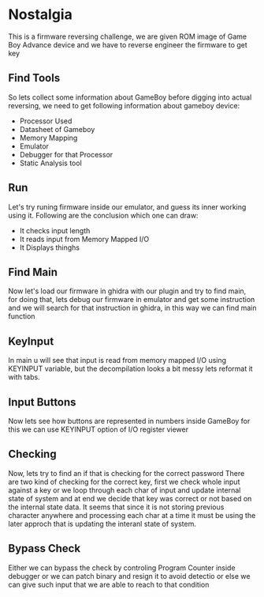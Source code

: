 # Nostalgia
This is a firmware reversing challenge, we are given ROM image of Game Boy Advance device and we have to reverse engineer the firmware to get key

## Find Tools
So lets collect some information about GameBoy before digging into actual reversing, we need to get following information about gameboy device:
- Processor Used
- Datasheet of Gameboy
- Memory Mapping
- Emulator
- Debugger for that Processor
- Static Analysis tool

## Run
Let's try runing firmware inside our emulator, and guess its inner working using it.
Following are the conclusion which one can draw:
- It checks input length
- It reads input from Memory Mapped I/O
- It Displays thinghs

## Find Main
Now let's load our firmware in ghidra with our plugin and try to find main, for doing that, lets debug our firmware in emulator and get some instruction and we will search for that instruction in ghidra, in this way we can find main function

## KeyInput
In main u will see that input is read from memory mapped I/O using KEYINPUT variable, but the decompilation looks a bit messy lets reformat it with tabs.

## Input Buttons
Now lets see how buttons are represented in numbers inside GameBoy for this we can use KEYINPUT option of I/O register viewer

## Checking
Now, lets try to find an if that is checking for the correct password
There are two kind of checking for the correct key, first we check whole input against a key or we loop through each char of input and update internal state of system and at end we decide that key was correct or not based on the internal state data. It seems that since it is not storing previous character anywhere and processing each char at a time it must be using the later approch that is updating the interanl state of system.

## Bypass Check
Either we can bypass the check by controling Program Counter inside debugger or we can patch binary and resign it to avoid detectio or else we can give such input that we are able to reach to that condition 

